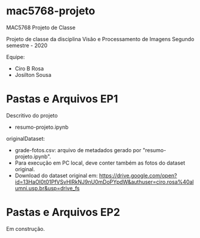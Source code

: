 # mac5768-projeto
MAC5768 Projeto de Classe

Projeto de classe da disciplina Visão e Processamento de Imagens
Segundo semestre - 2020

Equipe:
- Ciro B Rosa
- Josilton Sousa

Pastas e Arquivos EP1
=====================
Descritivo do projeto
- resumo-projeto.ipynb

originalDataset:
- grade-fotos.csv: arquivo de metadados gerado por "resumo-projeto.ipynb".
- Para execução em PC local, deve conter também as fotos do dataset original.
- Download do dataset original em: https://drive.google.com/open?id=13HaOI0t01PfVSvHIRkNJ9nU0mDoPYpdW&authuser=ciro.rosa%40alumni.usp.br&usp=drive_fs

Pastas e Arquivos EP2
=====================
Em construção.